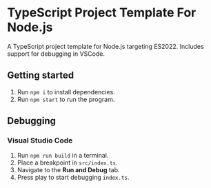 # TypeScript Project Template For Node.js
A TypeScript project template for Node.js targeting ES2022. Includes support for debugging in VSCode.

## Getting started
1. Run `npm i` to install dependencies.
2. Run `npm start` to run the program.

## Debugging
### Visual Studio Code
1. Run `npm run build` in a terminal.
2. Place a breakpoint in `src/index.ts`.
3. Navigate to the **Run and Debug** tab.
4. Press play to start debugging `index.ts`.